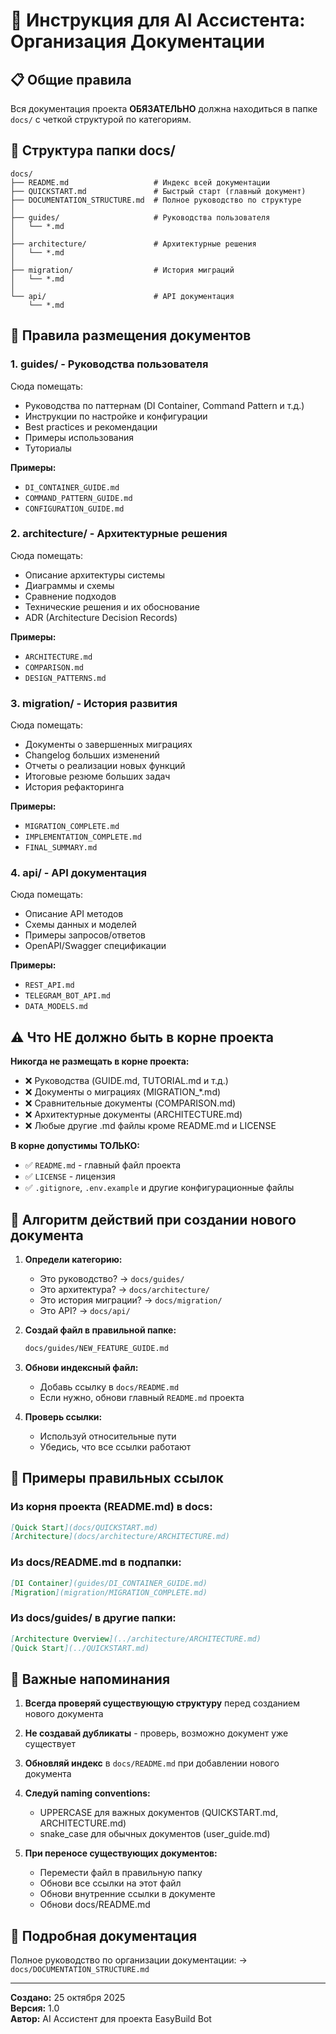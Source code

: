 # 🤖 Инструкция для AI Ассистента: Организация Документации

## 📋 Общие правила

Вся документация проекта **ОБЯЗАТЕЛЬНО** должна находиться в папке `docs/` с четкой структурой по категориям.

## 📂 Структура папки docs/

```
docs/
├── README.md                   # Индекс всей документации
├── QUICKSTART.md               # Быстрый старт (главный документ)
├── DOCUMENTATION_STRUCTURE.md  # Полное руководство по структуре
│
├── guides/                     # Руководства пользователя
│   └── *.md
│
├── architecture/               # Архитектурные решения
│   └── *.md
│
├── migration/                  # История миграций
│   └── *.md
│
└── api/                        # API документация
    └── *.md
```

## 🎯 Правила размещения документов

### 1. **guides/** - Руководства пользователя
Сюда помещать:
- Руководства по паттернам (DI Container, Command Pattern и т.д.)
- Инструкции по настройке и конфигурации
- Best practices и рекомендации
- Примеры использования
- Туториалы

**Примеры:**
- `DI_CONTAINER_GUIDE.md`
- `COMMAND_PATTERN_GUIDE.md`
- `CONFIGURATION_GUIDE.md`

### 2. **architecture/** - Архитектурные решения
Сюда помещать:
- Описание архитектуры системы
- Диаграммы и схемы
- Сравнение подходов
- Технические решения и их обоснование
- ADR (Architecture Decision Records)

**Примеры:**
- `ARCHITECTURE.md`
- `COMPARISON.md`
- `DESIGN_PATTERNS.md`

### 3. **migration/** - История развития
Сюда помещать:
- Документы о завершенных миграциях
- Changelog больших изменений
- Отчеты о реализации новых функций
- Итоговые резюме больших задач
- История рефакторинга

**Примеры:**
- `MIGRATION_COMPLETE.md`
- `IMPLEMENTATION_COMPLETE.md`
- `FINAL_SUMMARY.md`

### 4. **api/** - API документация
Сюда помещать:
- Описание API методов
- Схемы данных и моделей
- Примеры запросов/ответов
- OpenAPI/Swagger спецификации

**Примеры:**
- `REST_API.md`
- `TELEGRAM_BOT_API.md`
- `DATA_MODELS.md`

## ⚠️ Что НЕ должно быть в корне проекта

**Никогда не размещать в корне проекта:**
- ❌ Руководства (GUIDE.md, TUTORIAL.md и т.д.)
- ❌ Документы о миграциях (MIGRATION_*.md)
- ❌ Сравнительные документы (COMPARISON.md)
- ❌ Архитектурные документы (ARCHITECTURE.md)
- ❌ Любые другие .md файлы кроме README.md и LICENSE

**В корне допустимы ТОЛЬКО:**
- ✅ `README.md` - главный файл проекта
- ✅ `LICENSE` - лицензия
- ✅ `.gitignore`, `.env.example` и другие конфигурационные файлы

## 📝 Алгоритм действий при создании нового документа

1. **Определи категорию:**
   - Это руководство? → `docs/guides/`
   - Это архитектура? → `docs/architecture/`
   - Это история миграции? → `docs/migration/`
   - Это API? → `docs/api/`

2. **Создай файл в правильной папке:**
   ```bash
   docs/guides/NEW_FEATURE_GUIDE.md
   ```

3. **Обнови индексный файл:**
   - Добавь ссылку в `docs/README.md`
   - Если нужно, обнови главный `README.md` проекта

4. **Проверь ссылки:**
   - Используй относительные пути
   - Убедись, что все ссылки работают

## 🔗 Примеры правильных ссылок

### Из корня проекта (README.md) в docs:
```markdown
[Quick Start](docs/QUICKSTART.md)
[Architecture](docs/architecture/ARCHITECTURE.md)
```

### Из docs/README.md в подпапки:
```markdown
[DI Container](guides/DI_CONTAINER_GUIDE.md)
[Migration](migration/MIGRATION_COMPLETE.md)
```

### Из docs/guides/ в другие папки:
```markdown
[Architecture Overview](../architecture/ARCHITECTURE.md)
[Quick Start](../QUICKSTART.md)
```

## 🚨 Важные напоминания

1. **Всегда проверяй существующую структуру** перед созданием нового документа
2. **Не создавай дубликаты** - проверь, возможно документ уже существует
3. **Обновляй индекс** в `docs/README.md` при добавлении нового документа
4. **Следуй naming conventions:**
   - UPPERCASE для важных документов (QUICKSTART.md, ARCHITECTURE.md)
   - snake_case для обычных документов (user_guide.md)
   
5. **При переносе существующих документов:**
   - Перемести файл в правильную папку
   - Обнови все ссылки на этот файл
   - Обнови внутренние ссылки в документе
   - Обнови docs/README.md

## 📖 Подробная документация

Полное руководство по организации документации:
→ `docs/DOCUMENTATION_STRUCTURE.md`

---

**Создано:** 25 октября 2025  
**Версия:** 1.0  
**Автор:** AI Ассистент для проекта EasyBuild Bot

